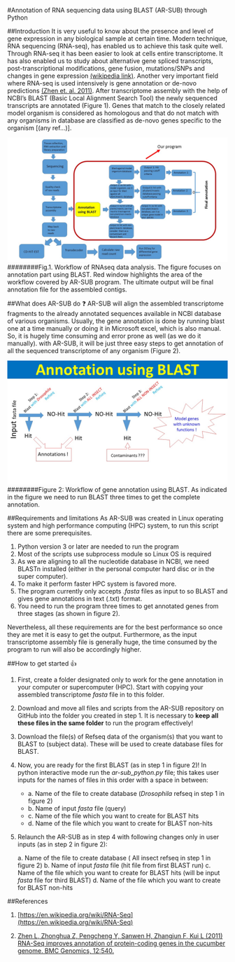 #Annotation of RNA sequencing data using BLAST  (AR-SUB) through Python

##Introduction
It is very useful to know about the presence and level of gene expression in any biological sample at certain time. Modern technique, RNA sequencing (RNA-seq), has enabled us to achieve this task quite well. Through RNA-seq it has been easier to look at cells entire transcriptome. It has also enabled us to study about alternative gene spliced transcripts, post-transcriptional modifications, gene fusion, mutations/SNPs and changes in gene expression [(wikipedia link)](https://en.wikipedia.org/wiki/RNA-Seq ). Another very important field where RNA-seq is used intensively is gene annotation or de-novo predictions [(Zhen et. al. 2011)](http://bmcgenomics.biomedcentral.com/articles/10.1186/1471-2164-12-540).
After transcriptome assembly with the help of NCBI’s BLAST (Basic Local Alignment Search Tool) the newly sequenced transcripts are annotated (Figure 1). Genes that match to the closely related model organism is considered as homologous and that do not match with any organisms in database are classified as de-novo genes specific to the organism [(any ref…)].


![figure 1](images/project_overview.jpg)
########Fig.1. Workflow of RNAseq data analysis. The figure focuses on annotation part using BLAST. Red window highlights the area of the workflow covered by AR-SUB program. The ultimate output will be final annotation file for the assembled contigs.


##What does AR-SUB do :question:
AR-SUB will align the assembled transcriptome fragments to the already annotated sequences available in NCBI database of various organisms. Usually, the gene annotation is done by running blast one at a time manually or doing it in Microsoft excel, which is also manual. So, it is hugely time consuming and error prone as well (as we do it manually). with AR-SUB, it will be just three easy steps to get annotation of all the sequenced transcriptome of any organism (Figure 2).

![figure 2](images/Workflow.jpg)
########Figure 2: Workflow of gene annotation using BLAST. As indicated in the figure we need to run BLAST three times to get the complete annotation.


##Requirements and limitations
As AR-SUB was created in Linux operating system and high performance computing (HPC) system, to run this script there are some prerequisites. 

1.	Python version 3 or later are needed to run the program
2.	Most of the scripts use subprocess module so Linux OS is required 
3.	As we are aligning to all the nucleotide database in NCBI, we need BLASTn installed (either in the personal computer hard disc or in the super computer). 
4.	To make it perform faster HPC system is favored more.
5.	The program currently only accepts .*fasta* files as input to so BLAST and gives gene annotations in text (.txt) format.
6.	You need to run the program three times to get annotated genes from three stages (as shown in figure 2). 

Nevertheless, all these requirements are for the best performance so once they are met it is easy to get the output. Furthermore, as the input transcriptome assembly file is generally huge, the time consumed by the program to run will also be accordingly higher.


##How to get started  :+1:

1.	First, create a folder designated only to work for the gene annotation in your computer or supercomputer (HPC). Start with copying your assembled transcriptome *fasta* file in to this folder.
2.	Download and move all files and scripts from the AR-SUB repository on GitHub into the folder you created in step 1. It is necessary to **keep all these files in the same folder** to run the program effectively!
3.	Download the file(s) of Refseq data of the organism(s) that you want to BLAST to (subject data). These will be used to create database files for BLAST.
4.	Now, you are ready for the first BLAST (as in step 1 in figure 2)! In python interactive mode run the *ar-sub_python.py* file; this takes user inputs for the names of files in this order with a space in between:
    * a. Name of the file to create database (*Drosophila* refseq in step 1 in figure 2)
    * b. Name of input *fasta* file (query)
    * c. Name of the file which you want to create for BLAST hits
    * d. Name of the file which you want to create for BLAST non-hits


5.	Relaunch the AR-SUB as in step 4 with following changes only in user inputs (as in step 2 in figure 2):

      a.	Name of the file to create database ( All insect refseq in step 1 in figure 2)
      b.	Name of input *fasta* file (hit file from first BLAST run)
      c.	Name of the file which you want to create for BLAST hits (will be input *fasta*     file for third BLAST)
     d.	Name of the file which you want to create for BLAST non-hits
 

##References 
1.	[https://en.wikipedia.org/wiki/RNA-Seq](https://en.wikipedia.org/wiki/RNA-Seq)

2.	[Zhen L,  Zhonghua Z, Pengcheng Y, Sanwen H, Zhangjun F, Kui L  (2011) RNA-Seq improves annotation of protein-coding genes in the cucumber genome. BMC Genomics, 12:540.](http://bmcgenomics.biomedcentral.com/articles/10.1186/1471-2164-12-540)
